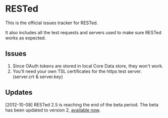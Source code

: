 # RESTed

This is the official issues tracker for RESTed.

It also includes all the test requests and servers used to make sure RESTed works as expected.

## Issues

1. Since OAuth tokens are stored in local Core Data store, they won't work.
2. You'll need your own TSL certificates for the https test server. (server.crt & server.key)

## Updates

[2012-10-08] RESTed 2.5 is reaching the end of the beta period. The beta has been updated to version 2, [available now](http://helloresolven.com/betas/RESTed-beta-2.zip).